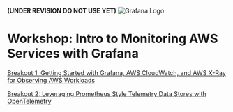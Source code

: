 **(UNDER REVISION DO NOT USE YET)**
![Grafana Logo](logo.png)

# Workshop: Intro to Monitoring AWS Services with Grafana

[Breakout 1: Getting Started with Grafana, AWS CloudWatch, and AWS X-Ray for Observing AWS Workloads](./lab_1/lab_1_instructions.md)

[Breakout 2: Leveraging Prometheus Style Telemetry Data Stores with OpenTelemetry](./lab_2/lab_2_instructions.md)

